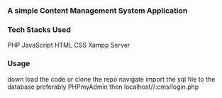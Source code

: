 ### A simple Content Management System Application ###

### Tech Stacks Used ###
PHP 
JavaScript 
HTML 
CSS
Xampp Server
### Usage ###
down load the code or clone the repo navigate import the sql file to the database preferably PHPmyAdmin then localhost//:cms/login.php

